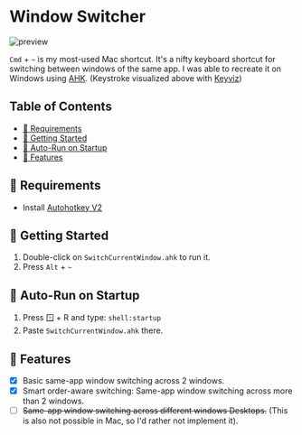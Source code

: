 <h1>Window Switcher</h1>

![preview](/docs/preview.gif)

`Cmd` + `~` is my most-used Mac shortcut. It's a nifty keyboard shortcut for
switching between windows of the same app. I was able to recreate it on Windows
using [AHK](https://www.autohotkey.com/). (Keystroke visualized above with [Keyviz](https://github.com/mulaRahul/keyviz))

<h2>Table of Contents</h2>

- [📃 Requirements](#%F0%9F%93%83-requirements)
- [🚀 Getting Started](#%F0%9F%9A%80-getting-started)
- [🚈 Auto-Run on Startup](#%F0%9F%9A%88-auto-run-on-startup)
- [🎨 Features](#%F0%9F%8E%A8-features)

## 📃 Requirements

- Install [Autohotkey V2](https://www.autohotkey.com/)

## 🚀 Getting Started

1. Double-click on `SwitchCurrentWindow.ahk` to run it.
2. Press `Alt` + `~`

## 🚈 Auto-Run on Startup

1. Press 🪟 + R and type: `shell:startup`
2. Paste `SwitchCurrentWindow.ahk` there.

## 🎨 Features

- [x] Basic same-app window switching across 2 windows.
- [x] Smart order-aware switching: Same-app window switching across more than 2 windows.
- [ ] ~~Same-app window switching across different windows Desktops.~~ (This is also not possible in Mac, so I'd rather not implement it).
